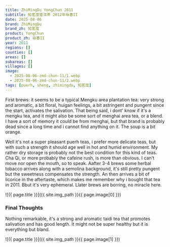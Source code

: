 ```yaml
---
title: ZhiMingDu YongChun 2011
subtitle: 知茗度普洱茶 2012年咏春II
date: 2025-08-06
brand: ZhiMingDu
brand_zh: 知茗度
product: YongChun
product_zh: 咏春II
year: 2011
regions: []
counties: []
areas: []
subareas: []
villages: []
image: 
  - 2025-08-06-zmd-chun-11/1.webp
  - 2025-08-06-zmd-chun-11/2.webp
tags: [puerh, sheng, zhimingdu, 知茗度]
---
```

First brews: it seems to be a typical Mengku area plantation tea: very strong and aromatic, a bit floral, huigan feelings, a bit astringent and pungent since the start, activates the salivation. That being said, i dont' know if it's a mengku tea, and it might also be some sort of menghai area tea, or a blend. I have a sort of memory it could be from menghai, but that brand is probably dead since a long time and i cannot find anything on it. The soup is a bit orange.

Well it's not a super pleasant puerh teas, i prefer more delicate teas, but with such a strength it should age well in hot and humid environment. My rather dry storage is probably not the best condition for this kind of teas.
Cha Qi, or more probably the cafeine rush, is more than obvious. I can't move nor open the mouth, so to speak.
Aafter 3-4 brews some herbal tobacco arrives along with a semolina background, it's still pretty pungent but the sweetness compensates the strength. An then arrives a bit of licorice in the aftertaste, which makes me remember why i bought that tea in 2011. Bbut it's very ephemeral. Llater brews are borring, no miracle here.

![{{ page.title }}]({{ site.img_path }}{{ page.image[0] }})

### Final Thoughts
Nothing remarkable, it's a strong and aromatic taidi tea that promotes salivation and has good length. It might not be super healthy but it is everything but bland.

![{{ page.title }}]({{ site.img_path }}{{ page.image[1] }})

